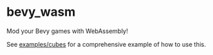# bevy_wasm

Mod your Bevy games with WebAssembly!

See [examples/cubes](https://github.com/BrandonDyer64/bevy_wasm/tree/main/examples/cubes) for a comprehensive example of how to use this.
